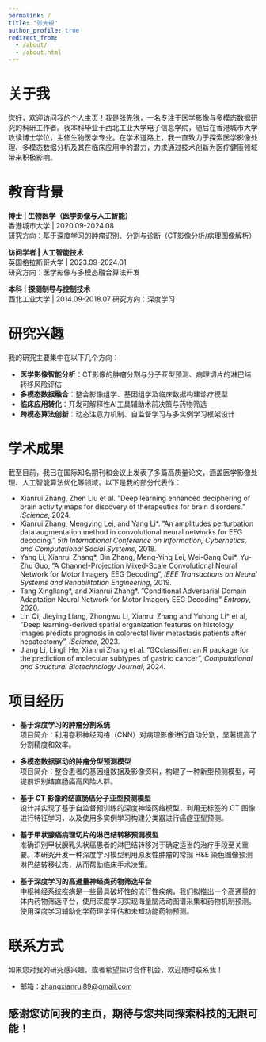 ```yaml
---
permalink: /
title: "张先锐"
author_profile: true
redirect_from: 
  - /about/
  - /about.html
---
```


关于我
======
您好，欢迎访问我的个人主页！我是张先锐，一名专注于医学影像与多模态数据研究的科研工作者。我本科毕业于西北工业大学电子信息学院，随后在香港城市大学攻读博士学位，主修生物医学专业。在学术道路上，我一直致力于探索医学影像处理、多模态数据分析及其在临床应用中的潜力，力求通过技术创新为医疗健康领域带来积极影响。

教育背景
======
**博士 | 生物医学（医学影像与人工智能）**  
香港城市大学 | 2020.09-2024.08  
研究方向：基于深度学习的肿瘤识别、分割与诊断（CT影像分析/病理图像解析）

**访问学者 | 人工智能技术**  
英国格拉斯哥大学 | 2023.09-2024.01  
研究方向：医学影像与多模态融合算法开发

**本科 | 探测制导与控制技术**  
西北工业大学 | 2014.09-2018.07
研究方向：深度学习


研究兴趣
======
我的研究主要集中在以下几个方向：

- **医学影像智能分析**：CT影像的肿瘤分割与分子亚型预测、病理切片的淋巴结转移风险评估
- **多模态数据融合**：整合影像组学、基因组学及临床数据构建诊疗模型
- **临床应用转化**：开发可解释性AI工具辅助术前决策与药物筛选
- **跨模态算法创新**：动态注意力机制、自监督学习与多实例学习框架设计

学术成果
======
截至目前，我已在国际知名期刊和会议上发表了多篇高质量论文，涵盖医学影像处理、人工智能算法优化等领域。以下是我的部分代表作：

- Xianrui Zhang, Zhen Liu et al. ”Deep learning enhanced deciphering of brain activity maps for discovery of therapeutics for brain disorders.” *iScience*, 2024.
- Xianrui Zhang, Mengying Lei, and Yang Li*. ”An amplitudes perturbation data augmentation method in convolutional neural networks for EEG decoding.” *5th International Conference on Information, Cybernetics, and Computational Social Systems*, 2018.
- Yang Li, Xianrui Zhang*, Bin Zhang, Meng-Ying Lei, Wei-Gang Cui*, Yu-Zhu Guo, ”A Channel-Projection Mixed-Scale Convolutional Neural Network for Motor Imagery EEG Decoding”, *IEEE Transactions on Neural Systems and Rehabilitation Engineering*, 2019.
- Tang Xingliang*, and Xianrui Zhang*. ”Conditional Adversarial Domain Adaptation Neural Network for Motor Imagery EEG Decoding” *Entropy*, 2020.
- Lin Qi, Jieying Liang, Zhongwu Li, Xianrui Zhang and Yuhong Li* et al, ”Deep learning-derived spatial organization features on histology images predicts prognosis in colorectal liver metastasis patients after hepatectomy”, *iScience*, 2023.
- Jiang Li, Lingli He, Xianrui Zhang et al. ”GCclassifier: an R package for the prediction of molecular subtypes of gastric cancer”, *Computational and Structural Biotechnology Journal*, 2024.

项目经历
======
- **基于深度学习的肿瘤分割系统**  
  项目简介：利用卷积神经网络（CNN）对病理影像进行自动分割，显著提高了分割精度和效率。

- **多模态数据驱动的肿瘤分型预测模型**  
  项目简介：整合患者的基因组数据及影像资料，构建了一种新型预测模型，可提前识别结直肠癌高风险人群。

- **基于 CT 影像的结直肠癌分子亚型预测模型**  
  设计并实现了基于自监督预训练的深度神经网络模型，利用无标签的 CT 图像进行特征学习，以及使用多实例学习构建分类器进行癌症亚型预测。

- **基于甲状腺癌病理切片的淋巴结转移预测模型**  
  准确识别甲状腺乳头状癌患者的淋巴结转移对于确定适当的治疗手段至关重要。本研究开发一种深度学习模型利用原发性肿瘤的常规 H&E 染色图像预测淋巴结转移状态，从而帮助临床手术决策。

- **基于深度学习的高通量神经类药物筛选平台**  
  中枢神经系统疾病是一些最具破坏性的流行性疾病，我们拟推出一个高通量的体内药物筛选平台，使用深度学习实现海量脑活动图谱采集和药物机制预测。使用深度学习辅助化学药理学评估和未知功能药物预测。

联系方式
======
如果您对我的研究感兴趣，或者希望探讨合作机会，欢迎随时联系我！

- 邮箱：zhangxianrui89@gmail.com

感谢您访问我的主页，期待与您共同探索科技的无限可能！
------